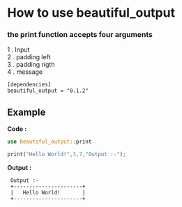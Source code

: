 # How to use beautiful_output

### the print function accepts four arguments
1 . Input  
2 . padding left  
3 . padding rigth  
4 . message  


```
[dependencies]
beautiful_output = "0.1.2"
```

## Example

**Code :**

```rust
use beautiful_output::print

print("Hello World!",3,7,"Output :-");
```


**Output :**
```
 Output :-
 +----------------------+
 |   Hello World!       |
 +----------------------+
```